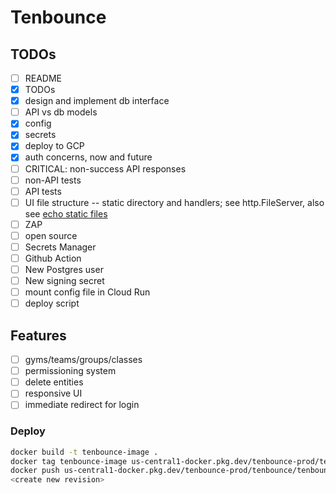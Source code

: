 # Tenbounce

## TODOs

- [ ] README
- [x] TODOs
- [x] design and implement db interface
- [ ] API vs db models
- [x] config
- [x] secrets
- [x] deploy to GCP
- [x] auth concerns, now and future
- [ ] CRITICAL: non-success API responses
- [ ] non-API tests
- [ ] API tests
- [ ] UI file structure -- static directory and handlers; see http.FileServer, also see [echo static files](https://echo.labstack.com/docs/static-files)
- [ ] ZAP
- [ ] open source
- [ ] Secrets Manager
- [ ] Github Action
- [ ] New Postgres user
- [ ] New signing secret
- [ ] mount config file in Cloud Run
- [ ] deploy script

## Features

- [ ] gyms/teams/groups/classes
- [ ] permissioning system
- [ ] delete entities
- [ ] responsive UI
- [ ] immediate redirect for login

### Deploy

```sh
docker build -t tenbounce-image .
docker tag tenbounce-image us-central1-docker.pkg.dev/tenbounce-prod/tenbounce/tenbounce:release3
docker push us-central1-docker.pkg.dev/tenbounce-prod/tenbounce/tenbounce
<create new revision>
```
